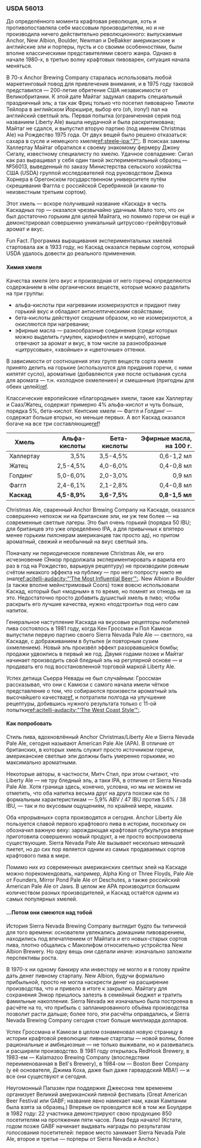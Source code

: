 ### USDA 56013

До определённого момента крафтовая революция, хоть и противопоставляла себя массовым производителям, но и не производила ничего действительно революционного: выпускаемые Anchor, New Albion, Boulder, Newman и DeBakker американские и английские эли и портеры, пусть и со своими особенностями, были вполне классическими представителями своего жанра. Однако в начале 1980-х, в третью волну крафтовых пивоварен, ситуация начала меняться.

В 70-х Anchor Brewing Company старалась использовать любой маркетинговый повод для привлечения внимания, и в 1975 году таковой представился — 200-летие обретение США независимости от Великобритании. К этой дате Майтаг задумал сварить специальный праздничный эль; а так как Фриц только что посетил пивоварню Тимоти Тейлора в английском Йоркшире, выбор его (oh, irony!) пал на английский светлый эль. Первая попытка (ограниченная серия под названием Liberty Ale) вышла неудачной и была раскритикована; Майтаг не сдался, и выпустил вторую партию (под именем Christmas Ale) на Рождество 1975 года. От двух вещей было решено отказаться: сахара в сусле и немецкого хмеля[ref:steele-ipa:"7":](). В поисках замены Халлертау Майтаг обратился к своему знакомому фермеру Джону Сигалу, известному специалисту по хмелю. Удачное совпадение: Сигал как раз выращивал у себя один такой экспериментальный образец — №56013, выведенный по заказу Министерства сельского хозяйства США (USDA) группой исследователей под руководством Джека Хорнера в Орегонском государственном университете путём скрещивания Фаггла с российской Серебрянкой (и каким-то неизвестным третьим сортом).

Этот хмель — вскоре получивший название «Каскад» в честь Каскадных гор — оказался чрезвычайно удачным. Мало того, что он был достаточно горьким для целей Майтага, но помимо горечи он ещё и демонстрировал совершенно уникальный цитрусово-грейпфрутовый аромат и вкус.

Fun Fact. Программа выращивания экспериментальных хмелей стартовала аж в 1933 году, но Каскад оказался первым сортом, который USDA удалось довести до реального применения.

#### Химия хмеля

Качества хмеля (его вкус и производная от него горечь) определяются содержанием в нём органических веществ, которые можно разделить на три группы:
  * альфа-кислоты при нагревании изомеризуются и придают пиву горький вкус и обладают антисептическими свойствами;
  * бета-кислоты действуют сходным образом, но не изомеризуются, а окисляются при нагревании;
  * эфирные масла — разнообразные соединения (среди которых можно выделить гумулен, кариофиллен и мирцен), которые отвечают за аромат и вкус, в том числе за разнообразные «цитрусовые», «хвойные» и «цветочные» оттенки.

В зависимости от соотношения этих групп веществ сорта хмеля принято делить на горькие (используются для придания горечи, с ними кипятят сусло), ароматные (добавляются уже после остывания сусла для аромата — т.н. «холодное охмеление») и смешанные (пригодны для обеих целей)[ref](https://beermaverick.com/types-of-hops-aroma-noble-bittering-dual-purpose/).

Классические европейские «благородные» хмели, такие как Халлертау и Сааз/Жатец, содержат примерно 4% альфа-кислот и чуть больше, порядка 5%, бета-кислот. Кентские хмели — Фаггл и Голдинг — содержат больше вторых, но меньше первых. А вот Каскад оказался богаче на все три составляющие[ref](http://www.hopslist.com/)!

| Хмель                       | Альфа-кислоты | Бета-кислоты | Эфирные масла, на 100 г. |
|-----------------------------|--------------:|-------------:|-------------------------:|
| Халлертау                   | 3,5%          | 3,5-4,5%     | 0,6-1,2 мл |
| Жатец                       | 2,5-4,5%      | 4,0-6,0%     | 0,4-0,8 мл |
| Голдинг                     | 5,0-6,0%      | 2,0-3,0%     | 0,9 мл     |
| Фаггл                       | 2,4-6,1%      | 2,1-2,8%     | 0,4-0,8 мл |
| **Каскад**                  | **4,5-8,9%**  | **3,6-7,5%** | **0,8-1,5 мл** |

Christmas Ale, сваренный Anchor Brewing Company на Каскаде, оказался совершенно непохож ни на британские эли, ни уж тем более — на современные светлые лагеры. Это был очень горький (порядка 50 IBU; для британцев это уже определённо IPA, а для привычных к впятеро менее горьким пилснерам американцев так просто ад), но притом ароматный, свежий и необычный на вкус светлый эль.

Поначалу ни периодическое появление Christmas Ale, ни его исчезновение (Энкор продолжала экспериментировать и варила его раз в год на Рождество, варьируя рецептуру) не производили ровным счётом никакого эффекта на публику — про него попросту никто не знал[ref:acitelli-audacity:"‘The Most Influential Beer’":](). New Albion и Boulder (а также вполне мейнстримовый Coors) тоже вовсю использовали Каскад, который был «модным» в то время, но помнят их отнюдь не за это. Недостаточно просто добавить душистый хмель в пиво; чтобы раскрыть его лучшие качества, нужно «подстроить» под него сам напиток.

Генеральное наступление Каскада на вкусовые рецепторы любителей пива состоялось в 1981 году, когда Кен Гроссман и Пол Камюзи выпустили первую партию своего Sierra Nevada Pale Ale — светлого, на Каскаде, с дображиванием в бутылке (и повторным сухим охмелением). Новый эль произвёл эффект разорвавшейся бомбы; продажи удвоились в первый же год. Двумя годами позже и Майтаг начинает производить свой бледный эль на регулярной основе — и продавать его под восстановленной торговой маркой Liberty Ale.

Успех детища Сьерра Невады не был случайным: Гроссман рассказывал, что они с Камюзи с самого начала имели чёткое представление о том, что собираются произвести ароматный эль высочайшего качества[ref](https://www.foodandwine.com/beer/craft-beer/25-most-important-american-craft-beers-ever-brewed?slide=ff26a990-6ab3-48f6-9cc0-0b7d3ea33e5b#ff26a990-6ab3-48f6-9cc0-0b7d3ea33e5b), и потратили полгода на улучшение рецептуры, добившись нужного результата только с 11-ой попытки[ref:acitelli-audacity:"‘The West Coast Style’":]().

#### Как попробовать

Стиль пива, вдохновлённый Anchor Christmas/Liberty Ale и Sierra Nevada Pale Ale, сегодня называют American Pale Ale (APA). В отличие от британских, в которых хмель служит просто источником горечи, американские светлые эли должны быть умеренно горькими, но максимально ароматными.

Некоторые авторы, в частности, Митч Стил, при этом считают, что Liberty Ale — не тру бледный эль, а таки IPA, в отличие от Sierra Nevada Pale Ale. Хотя граница здесь, конечно, условна, но мы не можем не отметить, что оба напитка весьма друг на друга похожи как по формальным характеристикам — 5,9% ABV / 47 IBU против 5.6% / 38 IBU, — так и по вкусовым ощущениям, по крайней мере, нашим.

Оба «прорывных» сорта производятся и сегодня. Anchor Liberty Ale пользуется славой первого крафтового пива в истории, поскольку он обозначил важную веху: зарождающая крафтовая субкультура впервые приготовила совершенно новый продукт, а не просто воспроизвела существующие. Sierra Nevada Pale Ale вызывает несколько меньший пиетет, но до сих пор является одним из самых продаваемых сортов крафтового пива в мире.

Помимо них из современных американских светлых элей на Каскаде можно порекомендовать, например, Alpha King от Three Floyds, Pale Ale от Founders, Mirror Pond Pale Ale от Deschutes, а также российский American Pale Ale от Jaws. В целом же APA производится большим количеством разных производителей, и Каскад остаётся одним из самых популярных хмелей.

#### …Потом они смеются над тобой

История Sierra Nevada Brewing Company выглядит будто бы типичной для того времени: основатели увлекались домашним пивоварением, находились под впечатлением от Майтага и его новых-старых сортов пива, плотно общались с Маколифом относительно устройства New Albion Brewery. Но одну вещь они сделали иначе: изначально заложили перспективы роста.

В 1970-х ни одному банкиру или инвестору не могло и в голову прийти дать денег пивному стартапу. New Albion, будучи формально прибыльной, просто не могла наскрести денег на расширение производства, что и привело в итоге к закрытию. Майтагу для сохранения Энкор пришлось залезть в семейный бюджет и тратить фамильные накопления. Sierra Nevada же изначально была построена в расчёте на то, что прибыль с запланированного объёма производства позволит расти дальше; более того, эти расчёты оправдались, и Sierra Nevada Brewing Company сегодня стоит больше миллиарда долларов.

Успех Гроссмана и Камюзи в целом ознаменовал новую страницу в истории крафтовой революции: пивные стартапы — новой волны, более рациональные и амбициозные — не только выживали, но и развивались и расширяли производство. В 1981 году открылась RedHook Brewery, в 1983-ем — Kalamazoo Brewing Company (впоследствии переименованная в Bell's Brewery), в 1984-ом — Boston Beer Company (у её основателя, Джима Коха, даже был даже гарвардский MBA!) — и все они существуют и сегодня.

Неугомонный Папазян при поддержке Джексона тем временем организует Великий американский пивной фестиваль (Great American Beer Festival или GABF; название явно намекает нам, какая Кампании была взята за образец.) Впервые он проводится всё в том же Боулдере в 1982 году: 22 участника демонстрируют свою продукцию 850 посетителям на протяжении пяти часов. Лиха беда начало! (Кстати, годом позже GABF начинает выдавать награды по результатам голосования посетителей: первое место занимает Sierra Nevada Pale Ale, второе и третье — портеры от Sierra Nevada и Anchor.)
